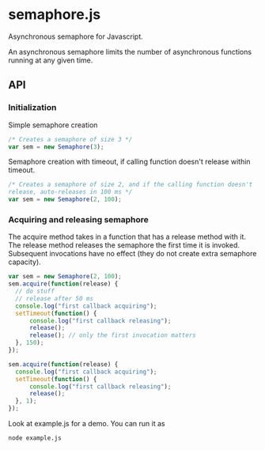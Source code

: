 semaphore.js
============

Asynchronous semaphore for Javascript.

An asynchronous semaphore limits the number of asynchronous functions running at any given time.

## API

### Initialization

Simple semaphore creation

```js
/* Creates a semaphore of size 3 */
var sem = new Semaphore(3);
```

Semaphore creation with timeout, if calling function doesn't release
within timeout.

```js
/* Creates a semaphore of size 2, and if the calling function doesn't
release, auto-releases in 100 ms */
var sem = new Semaphore(2, 100);
```

### Acquiring and releasing semaphore

The acquire method takes in a function that has a release method with it.
The release method releases the semaphore the first time it is invoked.
Subsequent invocations have no effect (they do not create extra
semaphore capacity).

```js
var sem = new Semaphore(2, 100);
sem.acquire(function(release) {
  // do stuff
  // release after 50 ms
  console.log("first callback acquiring");
  setTimeout(function() {
      console.log("first callback releasing");
      release();
      release(); // only the first invocation matters
  }, 150);
});

sem.acquire(function(release) {
  console.log("first callback acquiring");
  setTimeout(function() {
      console.log("first callback releasing");
      release();
  }, 1);
});
```

Look at example.js for a demo. You can run it as

```
node example.js
```
